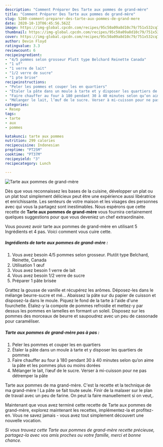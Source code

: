 ```yaml
---
description: "Comment Préparer Des Tarte aux pommes de grand-mère"
title: "Comment Préparer Des Tarte aux pommes de grand-mère"
slug: 5280-comment-preparer-des-tarte-aux-pommes-de-grand-mere
date: 2020-10-13T06:45:56.562Z
image: https://img-global.cpcdn.com/recipes/95c50a09a8d10c79/751x532cq70/tarte-aux-pommes-de-grand-mere-photo-principale-de-la-recette.jpg
thumbnail: https://img-global.cpcdn.com/recipes/95c50a09a8d10c79/751x532cq70/tarte-aux-pommes-de-grand-mere-photo-principale-de-la-recette.jpg
cover: https://img-global.cpcdn.com/recipes/95c50a09a8d10c79/751x532cq70/tarte-aux-pommes-de-grand-mere-photo-principale-de-la-recette.jpg
author: Devin Floyd
ratingvalue: 3.3
reviewcount: 6
recipeingredient:
- "4/5 pommes selon grosseur Plutt type Belchard Reinette Canada"
- "1 uf"
- "1 verre de lait"
- "1/2 verre de sucre"
- "1 pte brise"
recipeinstructions:
- "Peler les pommes et couper les en quartiers"
- "Étaler la pâte dans un moule à tarte et y disposer les quartiers de pommes"
- "Faire chauffer au four à 180 pendant 30 à 40 minutes selon qu’on aime la pâte et les pommes plus ou moins dorées"
- "Mélanger le lait, l’œuf de le sucre. Verser à mi-cuisson pour ne pas détremper la pâte"
categories:
- Resep
tags:
- tarte
- aux
- pommes

katakunci: tarte aux pommes 
nutrition: 299 calories
recipecuisine: Indonesian
preptime: "PT25M"
cooktime: "PT37M"
recipeyield: "3"
recipecategory: Lunch

---
```



![Tarte aux pommes de grand-mère](https://img-global.cpcdn.com/recipes/95c50a09a8d10c79/751x532cq70/tarte-aux-pommes-de-grand-mere-photo-principale-de-la-recette.jpg)

Dès que vous reconnaissez les bases de la cuisine, développer un plat ou un plat tout simplement délicieux peut être une expérience aussi libératrice et enrichissante. Les senteurs de votre maison et les visages des personnes avec qui vous la partagez sont inestimables. Nous espérons que cette recette de <strong> Tarte aux pommes de grand-mère </strong> vous fournira certainement quelques suggestions pour que vous deveniez un chef extraordinaire.

<!--inarticleads1-->

Vous pouvez avoir tarte aux pommes de grand-mère en utilisant 5 Ingrédients et 4 pas. Voici comment vous cuire cette.

##### Ingrédients de tarte aux pommes de grand-mère :

1. Vous avez besoin 4/5 pommes selon grosseur. Plutôt type Belchard, Reinette, Canada
1. Utilisation 1 œuf
1. Vous avez besoin 1 verre de lait
1. Vous avez besoin 1/2 verre de sucre
1. Préparer 1 pâte brisée


Grattez la gousse de vanille et récupérez les arômes. Déposez-les dans le mélange beurre-sucre et mé… Abaissez la pâte sur du papier de cuisson et disposez-la dans le moule. Piquez le fond de la tarte à l&#39;aide d&#39;une fourchette. Étalez-y la compote de pommes refroidie et mettez-y par dessus les pommes en lamelles en formant un soleil. Disposez sur les pommes des morceaux de beurre et saupoudrez avec un peu de cassonade pour caraméliser. 

<!--inarticleads2-->

##### Tarte aux pommes de grand-mère pas à pas :

1. Peler les pommes et couper les en quartiers
1. Étaler la pâte dans un moule à tarte et y disposer les quartiers de pommes
1. Faire chauffer au four à 180 pendant 30 à 40 minutes selon qu’on aime la pâte et les pommes plus ou moins dorées
1. Mélanger le lait, l’œuf de le sucre. Verser à mi-cuisson pour ne pas détremper la pâte


Tarte aux pommes de ma grand-mère. C&#39;est la recette et la technique de ma grand-mère ! La pâte se fait toute seule. Finir de la malaxer sur le plan de travail avec un peu de farine. On peut la faire manuellement si on veut,. 

<!--inarticleads1-->

<p>
Maintenant que vous avez terminé cette recette de Tarte aux pommes de grand-mère, explorez maintenant les recettes, implémentez-la et profitez-en. Vous ne savez jamais - vous avez tout simplement découvert une nouvelle vocation.
</p>

<p>
<i>Si vous trouvez cette Tarte aux pommes de grand-mère recette précieuse, partagez-la avec vos amis proches ou votre famille, merci et bonne chance.</i>
</p>
